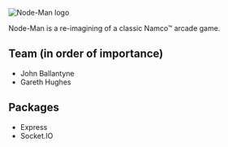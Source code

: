 ![Node-Man logo](http://i.imgur.com/Z1dkLLg.png)

Node-Man is a re-imagining of a classic Namco™ arcade game.

## Team (in order of importance)
 - John Ballantyne
 - Gareth Hughes

## Packages
 - Express
 - Socket.IO
